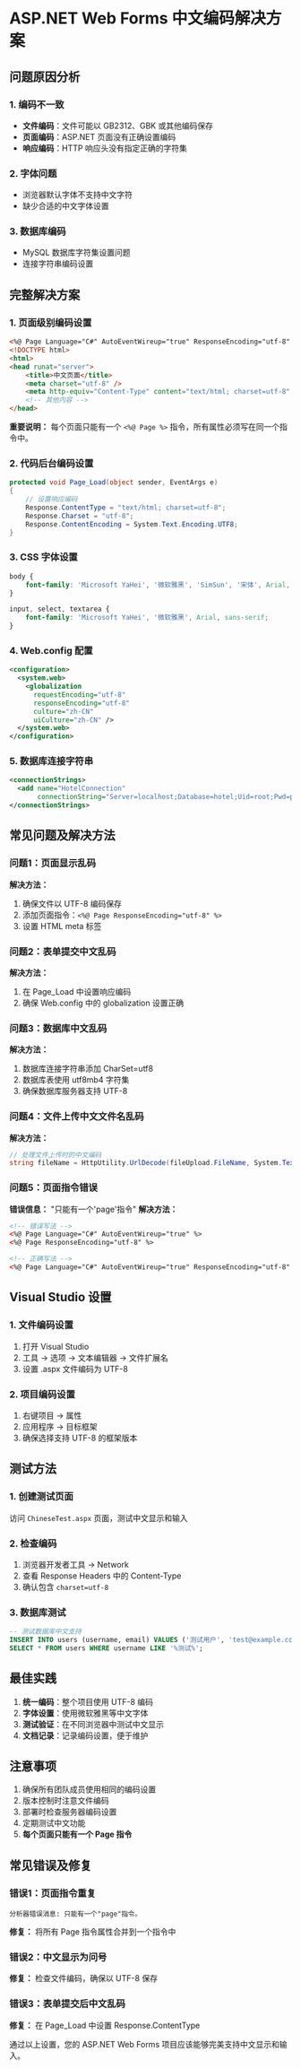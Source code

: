 # ASP.NET Web Forms 中文编码解决方案

## 问题原因分析

### 1. 编码不一致
- **文件编码**：文件可能以 GB2312、GBK 或其他编码保存
- **页面编码**：ASP.NET 页面没有正确设置编码
- **响应编码**：HTTP 响应头没有指定正确的字符集

### 2. 字体问题
- 浏览器默认字体不支持中文字符
- 缺少合适的中文字体设置

### 3. 数据库编码
- MySQL 数据库字符集设置问题
- 连接字符串编码设置

## 完整解决方案

### 1. 页面级别编码设置

```aspx
<%@ Page Language="C#" AutoEventWireup="true" ResponseEncoding="utf-8" %>
<!DOCTYPE html>
<html>
<head runat="server">
    <title>中文页面</title>
    <meta charset="utf-8" />
    <meta http-equiv="Content-Type" content="text/html; charset=utf-8" />
    <!-- 其他内容 -->
</head>
```

**重要说明：** 每个页面只能有一个 `<%@ Page %>` 指令，所有属性必须写在同一个指令中。

### 2. 代码后台编码设置

```csharp
protected void Page_Load(object sender, EventArgs e)
{
    // 设置响应编码
    Response.ContentType = "text/html; charset=utf-8";
    Response.Charset = "utf-8";
    Response.ContentEncoding = System.Text.Encoding.UTF8;
}
```

### 3. CSS 字体设置

```css
body {
    font-family: 'Microsoft YaHei', '微软雅黑', 'SimSun', '宋体', Arial, sans-serif;
}

input, select, textarea {
    font-family: 'Microsoft YaHei', '微软雅黑', Arial, sans-serif;
}
```

### 4. Web.config 配置

```xml
<configuration>
  <system.web>
    <globalization 
      requestEncoding="utf-8" 
      responseEncoding="utf-8" 
      culture="zh-CN" 
      uiCulture="zh-CN" />
  </system.web>
</configuration>
```

### 5. 数据库连接字符串

```xml
<connectionStrings>
  <add name="HotelConnection" 
       connectionString="Server=localhost;Database=hotel;Uid=root;Pwd=password;CharSet=utf8;" />
</connectionStrings>
```

## 常见问题及解决方法

### 问题1：页面显示乱码
**解决方法：**
1. 确保文件以 UTF-8 编码保存
2. 添加页面指令：`<%@ Page ResponseEncoding="utf-8" %>`
3. 设置 HTML meta 标签

### 问题2：表单提交中文乱码
**解决方法：**
1. 在 Page_Load 中设置响应编码
2. 确保 Web.config 中的 globalization 设置正确

### 问题3：数据库中文乱码
**解决方法：**
1. 数据库连接字符串添加 CharSet=utf8
2. 数据库表使用 utf8mb4 字符集
3. 确保数据库服务器支持 UTF-8

### 问题4：文件上传中文文件名乱码
**解决方法：**
```csharp
// 处理文件上传时的中文编码
string fileName = HttpUtility.UrlDecode(fileUpload.FileName, System.Text.Encoding.UTF8);
```

### 问题5：页面指令错误
**错误信息：** "只能有一个'page'指令"
**解决方法：**
```aspx
<!-- 错误写法 -->
<%@ Page Language="C#" AutoEventWireup="true" %>
<%@ Page ResponseEncoding="utf-8" %>

<!-- 正确写法 -->
<%@ Page Language="C#" AutoEventWireup="true" ResponseEncoding="utf-8" %>
```

## Visual Studio 设置

### 1. 文件编码设置
1. 打开 Visual Studio
2. 工具 → 选项 → 文本编辑器 → 文件扩展名
3. 设置 .aspx 文件编码为 UTF-8

### 2. 项目编码设置
1. 右键项目 → 属性
2. 应用程序 → 目标框架
3. 确保选择支持 UTF-8 的框架版本

## 测试方法

### 1. 创建测试页面
访问 `ChineseTest.aspx` 页面，测试中文显示和输入

### 2. 检查编码
1. 浏览器开发者工具 → Network
2. 查看 Response Headers 中的 Content-Type
3. 确认包含 `charset=utf-8`

### 3. 数据库测试
```sql
-- 测试数据库中文支持
INSERT INTO users (username, email) VALUES ('测试用户', 'test@example.com');
SELECT * FROM users WHERE username LIKE '%测试%';
```

## 最佳实践

1. **统一编码**：整个项目使用 UTF-8 编码
2. **字体设置**：使用微软雅黑等中文字体
3. **测试验证**：在不同浏览器中测试中文显示
4. **文档记录**：记录编码设置，便于维护

## 注意事项

1. 确保所有团队成员使用相同的编码设置
2. 版本控制时注意文件编码
3. 部署时检查服务器编码设置
4. 定期测试中文功能
5. **每个页面只能有一个 Page 指令**

## 常见错误及修复

### 错误1：页面指令重复
```
分析器错误消息: 只能有一个"page"指令。
```
**修复：** 将所有 Page 指令属性合并到一个指令中

### 错误2：中文显示为问号
**修复：** 检查文件编码，确保以 UTF-8 保存

### 错误3：表单提交后中文乱码
**修复：** 在 Page_Load 中设置 Response.ContentType

通过以上设置，您的 ASP.NET Web Forms 项目应该能够完美支持中文显示和输入。 